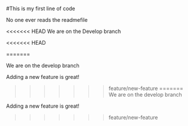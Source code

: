 #This is my first line of code

No one ever reads the readmefile

<<<<<<< HEAD
We are on the Develop branch

<<<<<<< HEAD

=======


We are on the develop branch

Adding a new feature is great!


>>>>>>> feature/new-feature
=======
We are on the develop branch

Adding a new feature is great!

>>>>>>> feature/new-feature
